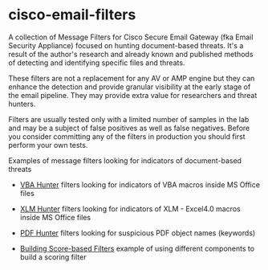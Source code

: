 # cisco-email-filters

A collection of Message Filters for Cisco Secure Email Gateway (fka Email Security Appliance) focused on hunting document-based threats. It's a result of the author's research and already known and published methods of detecting and identifying specific files and threats.

These filters are not a replacement for any AV or AMP engine but they can enhance the detection and provide granular visibility at the early stage of the email pipeline. They may provide extra value for researchers and threat hunters.

Filters are usually tested only with a limited number of samples in the lab and may be a subject of false positives as well as false negatives. Before you consider committing any of the filters in production you should first perform your own tests.


Examples of message filters looking for indicators of document-based threats

- [VBA Hunter](vba/vbahunter.md) filters looking for indicators of VBA macros inside MS Office files

- [XLM Hunter](xlm/xlmhunter.md) filters looking for indicators of XLM - Excel4.0 macros inside MS Office files

- [PDF Hunter](pdf/pdfhunter.md) filters looking for suspicious PDF object names (keywords)

-  [Building Score-based Filters](ScoringFilters.md) example of using different components to build a scoring filter

